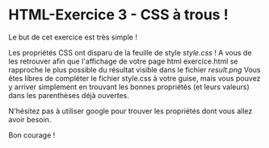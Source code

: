 # HTML-Exercice 3 - CSS à trous !
Le but de cet exercice est très simple !

Les propriétés CSS ont disparu de la feuille de style *style.css* ! A vous de les retrouver afin que l'affichage de votre page html exercice.html se rapproche le plus possible du résultat visible dans le fichier *result.png*
Vous êtes libres de compléter le fichier style.css à votre guise, mais vous pouvez y arriver simplement en trouvant les bonnes propriétés (et leurs valeurs) dans les parenthèses déjà ouvertes.

N'hésitez pas à utiliser google pour trouver les propriétés dont vous allez avoir besoin.

Bon courage !
